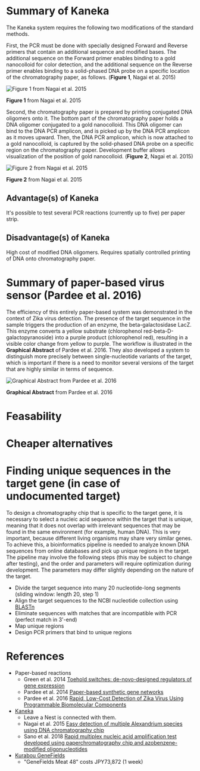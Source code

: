 # Summary of Kaneka

The Kaneka system requires the following two modifications of the standard methods.

First, the PCR must be done with specially designed Forward and Reverse primers that contain an additional sequence and modified bases. The additional sequence on the Forward primer enables binding to a gold nanocolloid for color detection, and the additional sequence on the Reverse primer enables binding to a solid-phased DNA probe on a specific location of the chromatography paper, as follows. (**Figure 1**, Nagai et al. 2015)

![Figure 1 from Nagai et al. 2015](https://ars.els-cdn.com/content/image/1-s2.0-S1568988315300597-gr1.jpg)

**Figure 1** from Nagai et al. 2015

Second, the chromatography paper is prepared by printing conjugated DNA oligomers onto it. The bottom part of the chromatography paper holds a DNA oligomer conjugated to a gold nanocolloid. This DNA oligomer can bind to the DNA PCR amplicon, and is picked up by the DNA PCR amplicon as it moves upward. Then, the DNA PCR amplicon, which is now attached to a gold nanocolloid, is captured by the solid-phased DNA probe on a specific region on the chromatography paper. Development buffer allows visualization of the position of gold nanocolloid. (**Figure 2**, Nagai et al. 2015)

![Figure 2 from Nagai et al. 2015](https://ars.els-cdn.com/content/image/1-s2.0-S1568988315300597-gr2.jpg)

**Figure 2** from Nagai et al. 2015

## Advantage(s) of Kaneka

It's possible to test several PCR reactions (currently up to five) per paper strip.

## Disadvantage(s) of Kaneka

High cost of modified DNA oligomers.
Requires spatially controlled printing of DNA onto chromatography paper.

# Summary of paper-based virus sensor (Pardee et al. 2016)

The efficiency of this entirely paper-based system was demonstrated in the context of Zika virus detection. The presence of the target sequence in the sample triggers the production of an enzyme, the beta-galactosidase LacZ. This enzyme converts a yellow substrate (chlorophenol red-beta-D-galactopyranoside) into a purple product (chlorophenol red), resulting in a visible color change from yellow to purple. The workflow is illustrated in the **Graphical Abstract** of Pardee et al. 2016. They also developed a system to distinguish more precisely between single-nucleotide variants of the target, which is important if there is a need to monitor several versions of the target that are highly similar in terms of sequence.

![Graphical Abstract from Pardee et al. 2016](https://marlin-prod.literatumonline.com/cms/attachment/f796e0ea-f0e1-490f-9746-6ac2898d63d0/fx1.jpg)

**Graphical Abstract** from Pardee et al. 2016

# Feasability

# Cheaper alternatives

# Finding unique sequences in the target gene (in case of undocumented target)

To design a chromatography chip that is specific to the target gene, it is necessary to select a nucleic acid sequence within the target that is unique, meaning that it does not overlap with irrelevant sequences that may be found in the same environment (for example, human DNA). This is very important, because different living organisms may share very similar genes. To achieve this, a bioinformatics pipeline is needed to analyze known DNA sequences from online databases and pick up unique regions in the target. The pipeline may involve the following steps (this may be subject to change after testing), and the order and parameters will require optimization during development. The parameters may differ slightly depending on the nature of the target.

* Divide the target sequence into many 20 nucleotide-long segments (sliding window: length 20, step 1)
* Align the target sequences to the NCBI nucleotide collection using [BLASTn](https://blast.ncbi.nlm.nih.gov/Blast.cgi?PROGRAM=blastn&PAGE_TYPE=BlastSearch&LINK_LOC=blasthome)
* Eliminate sequences with matches that are incompatible with PCR (perfect match in 3'-end)
* Map unique regions
* Design PCR primers that bind to unique regions

# 

# References

- Paper-based reactions
  - Green et al. 2014 [Toehold switches: de-novo-designed regulators of gene expression](https://www.sciencedirect.com/science/article/pii/S0092867414012896?via%3Dihub)
  - Pardee et al. 2014 [Paper-based synthetic gene networks](https://www.sciencedirect.com/science/article/pii/S0092867414012914?via%3Dihub)
  - Pardee et al. 2016 [Rapid, Low-Cost Detection of Zika Virus Using
Programmable Biomolecular Components](https://collinslab.mit.edu/files/cell_pardee2.pdf?fbclid=IwAR1eQfex-SAMQJzeTwXLqg701tIcZWE7uV1c8ARLCnmjll4kmgp-6MkMa6I)
- [Kaneka](https://www.kaneka-labtest.com/en/chromato/index.html)
  - Leave a Nest is connected with them.
  - Nagai et al. 2015 [Easy detection of multiple Alexandrium species using DNA chromatography chip](https://sci-hub.tw/10.1016/j.hal.2015.10.014)
  - Sano et al. 2018 [Rapid multiplex nucleic acid amplification test developed using paperchromatography chip and azobenzene-modified oligonucleotides](https://sci-hub.tw/10.1016/j.jbiosc.2018.03.017)
- [Kurabou GeneFields](https://www.kurabo.co.jp/bio/English/product/products.php?M=L&A=P&CID=9)
  - "GeneFields Meat 48" costs JPY73,872 (1 week)
